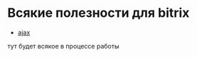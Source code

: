 # Всякие полезности для bitrix #

* [ajax](https://github.com/st7art22/bitrix-wiki-shit/blob/master/ajax.md)


тут будет всякое в процессе работы
